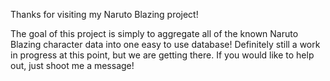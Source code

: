 Thanks for visiting my Naruto Blazing project!

The goal of this project is simply to aggregate all of the known Naruto Blazing character data into one easy to use database! Definitely still a work in progress at this point, but we are getting there. If you would like to help out, just shoot me a message!
